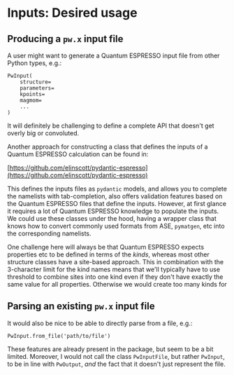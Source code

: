 # Inputs: Desired usage

## Producing a `pw.x` input file

A user might want to generate a Quantum ESPRESSO input file from other Python types, e.g.:

```
PwInput(
    structure=
    parameters=
    kpoints=
    magmom=
    ...
)
```

It will definitely be challenging to define a complete API that doesn't get overly big or convoluted.

Another approach for constructing a class that defines the inputs of a Quantum ESPRESSO calculation can be found in:

[https://github.com/elinscott/pydantic-espresso](https://github.com/elinscott/pydantic-espresso)

This defines the inputs files as `pydantic` models, and allows you to complete the namelists with tab-completion, also offers validation features based on the Quantum ESPRESSO files that define the inputs.
However, at first glance it requires a lot of Quantum ESPRESSO knowledge to populate the inputs.
We could use these classes under the hood, having a wrapper class that knows how to convert commonly used formats from ASE, `pymatgen`, etc into the corresponding namelists.

One challenge here will always be that Quantum ESPRESSO expects properties etc to be defined in terms of the _kinds_, whereas most other structure classes have a site-based approach.
This in combination with the 3-character limit for the kind names means that we'll typically have to use threshold to combine sites into one kind even if they don't have exactly the same value for all properties.
Otherwise we would create too many kinds for

## Parsing an existing `pw.x` input file

It would also be nice to be able to directly parse from a file, e.g.:

```
PwInput.from_file('path/to/file')
```

These features are already present in the package, but seem to be a bit limited.
Moreover, I would not call the class `PwInputFile`, but rather `PwInput`, to be in line with `PwOutput`, _and_ the fact that it doesn't just represent the file.
